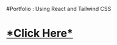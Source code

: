 #Portfolio : Using React and Tailwind CSS
<h1><a href="https://vaishnaviphirkojportfolio.netlify.app/">*Click Here*</a></h1>

















